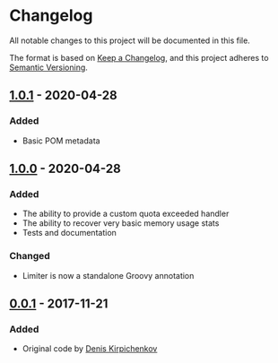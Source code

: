 # Changelog
All notable changes to this project will be documented in this file.

The format is based on [Keep a Changelog](https://keepachangelog.com/en/1.0.0/),
and this project adheres to [Semantic Versioning](https://semver.org/spec/v2.0.0.html).

## [1.0.1] - 2020-04-28
### Added
- Basic POM metadata

## [1.0.0] - 2020-04-28
### Added
- The ability to provide a custom quota exceeded handler
- The ability to recover very basic memory usage stats
- Tests and documentation
### Changed
- Limiter is now a standalone Groovy annotation

## [0.0.1] - 2017-11-21
### Added
- Original code by [Denis Kirpichenkov](https://github.com/d0k1)

[1.0.1]:  https://github.com/corunet/groovy-memory-limiter/compare/v1.0.0...v1.0.1
[1.0.0]: https://github.com/corunet/groovy-memory-limiter/compare/v0.0.1...v1.0.0
[0.0.1]: https://github.com/corunet/groovy-memory-limiter/tree/v0.0.1